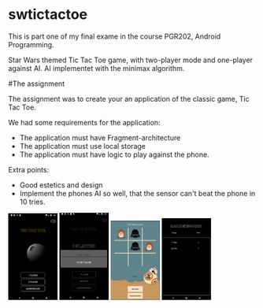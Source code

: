 # swtictactoe

This is part one of my final exame in the course PGR202, Android Programming.

Star Wars themed Tic Tac Toe game, with two-player mode and one-player against AI.
AI implementet with the minimax algorithm. 


#The assignment

The assignment was to create your an application of the classic game, Tic Tac Toe.

We had some requirements for the application:
  - The application must have Fragment-architecture
  - The application must use local storage
  - The application must have logic to play against the phone. 
  
Extra points: 
  - Good estetics and design
  - Implement the phones AI so well, that the sensor can't beat the phone in 10 tries. 
  
  
<p float="left">
  <img src="https://github.com/mbakk/swtictactoe/blob/master/images/sw1.png" width="100" />
  <img src="https://github.com/mbakk/swtictactoe/blob/master/images/sw2.png" width="100" /> 
  <img src="https://github.com/mbakk/swtictactoe/blob/master/images/sw3.png" width="100" />
  <img src="https://github.com/mbakk/swtictactoe/blob/master/images/sw4.png" width="100" />
</p>
